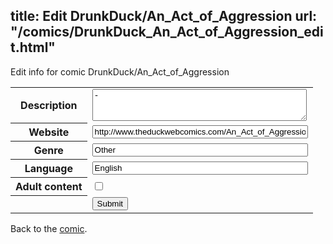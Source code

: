 title: Edit DrunkDuck/An_Act_of_Aggression
url: "/comics/DrunkDuck_An_Act_of_Aggression_edit.html"
---
Edit info for comic DrunkDuck/An_Act_of_Aggression

<form name="comic" action="http://gaepostmail.appspot.com/comic/" method="post">
<table class="comicinfo">
<tr>
<th>Description</th><td><textarea name="description" cols="40" rows="3">-</textarea></td>
</tr>
<tr>
<th>Website</th><td><input type="text" name="url" value="http://www.theduckwebcomics.com/An_Act_of_Aggression/" size="40"/></td>
</tr>
<tr>
<th>Genre</th><td><input type="text" name="genre" value="Other" size="40"/></td>
</tr>
<tr>
<th>Language</th><td><input type="text" name="language" value="English" size="40"/></td>
</tr>
<tr>
<th>Adult content</th><td><input type="checkbox" name="adult" value="adult" /></td>
</tr>
<tr>
<th></th><td>
<input type="hidden" name="comic" value="DrunkDuck_An_Act_of_Aggression" />
<input type="submit" name="submit" value="Submit" />
</td>
</tr>
</table>
</form>

Back to the [comic](DrunkDuck_An_Act_of_Aggression.html).
